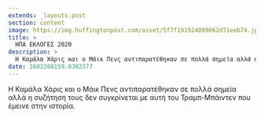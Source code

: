 ```yaml
--- 
extends: _layouts.post 
section: content 
image: https://img.huffingtonpost.com/asset/5f7f191924000062d71eeb74.jpg 
title: > 
  ΗΠΑ ΕΚΛΟΓΕΣ 2020 
description: > 
  Η Καμάλα Χάρις και ο Μάικ Πενς αντιπαρατέθηκαν σε πολλά σημεία αλλά η συζήτηση τους δεν συγκρίνεται με αυτή του Τραμπ-Μπάιντεν που έμεινε στην ιστορία. 
date: 1602288159.0302377 
--- 
```

Η Καμάλα Χάρις και ο Μάικ Πενς αντιπαρατέθηκαν σε πολλά σημεία αλλά η συζήτηση τους δεν συγκρίνεται με αυτή του Τραμπ-Μπάιντεν που έμεινε στην ιστορία.